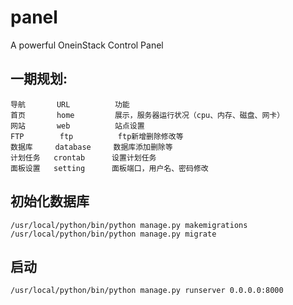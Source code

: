 # panel
A powerful OneinStack Control Panel
## 一期规划:
```
导航       URL          功能
首页       home         展示，服务器运行状况（cpu、内存、磁盘、网卡）
网站       web          站点设置
FTP        ftp          ftp新增删除修改等
数据库     database     数据库添加删除等
计划任务   crontab      设置计划任务
面板设置   setting      面板端口，用户名、密码修改
```

## 初始化数据库
```
/usr/local/python/bin/python manage.py makemigrations
/usr/local/python/bin/python manage.py migrate
```
## 启动
```
/usr/local/python/bin/python manage.py runserver 0.0.0.0:8000
```
